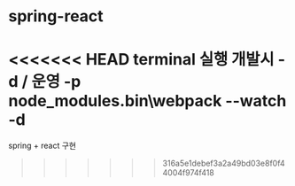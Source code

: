 # spring-react

<<<<<<< HEAD
terminal 실행
개발시 -d / 운영 -p
node_modules\.bin\webpack --watch -d
=======
spring + react 구현 
>>>>>>> 316a5e1debef3a2a49bd03e8f0f44004f974f418
